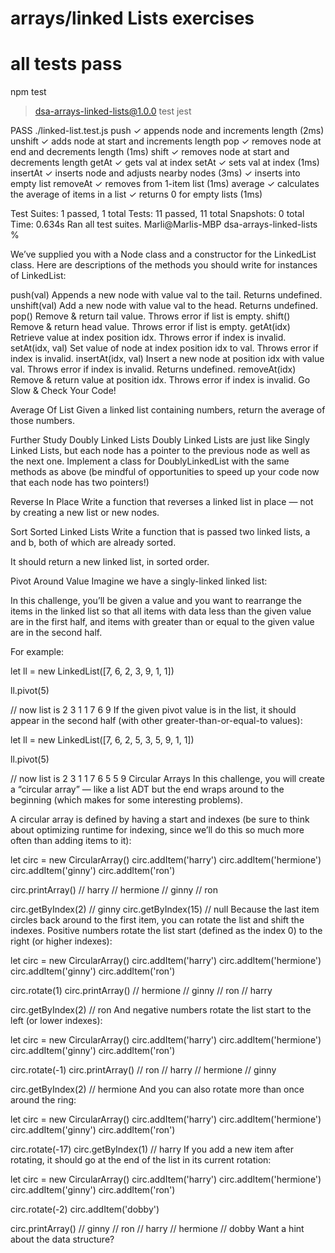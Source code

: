 # arrays/linked Lists exercises 
# all tests pass 

npm test

> dsa-arrays-linked-lists@1.0.0 test
> jest

 PASS  ./linked-list.test.js
  push
    ✓ appends node and increments length (2ms)
  unshift
    ✓ adds node at start and increments length
  pop
    ✓ removes node at end and decrements length (1ms)
  shift
    ✓ removes node at start and decrements length
  getAt
    ✓ gets val at index
  setAt
    ✓ sets val at index (1ms)
  insertAt
    ✓ inserts node and adjusts nearby nodes (3ms)
    ✓ inserts into empty list
  removeAt
    ✓ removes from 1-item list (1ms)
  average
    ✓ calculates the average of items in a list
    ✓ returns 0 for empty lists (1ms)

Test Suites: 1 passed, 1 total
Tests:       11 passed, 11 total
Snapshots:   0 total
Time:        0.634s
Ran all test suites.
Marli@Marlis-MBP dsa-arrays-linked-lists % 


We’ve supplied you with a Node class and a constructor for the LinkedList class. Here are descriptions of the methods you should write for instances of LinkedList:

push(val)
Appends a new node with value val to the tail. Returns undefined.
unshift(val)
Add a new node with value val to the head. Returns undefined.
pop()
Remove & return tail value. Throws error if list is empty.
shift()
Remove & return head value. Throws error if list is empty.
getAt(idx)
Retrieve value at index position idx. Throws error if index is invalid.
setAt(idx, val)
Set value of node at index position idx to val. Throws error if index is invalid.
insertAt(idx, val)
Insert a new node at position idx with value val. Throws error if index is invalid. Returns undefined.
removeAt(idx)
Remove & return value at position idx. Throws error if index is invalid.
Go Slow & Check Your Code!



Average Of List
Given a linked list containing numbers, return the average of those numbers.


Further Study
Doubly Linked Lists
Doubly Linked Lists are just like Singly Linked Lists, but each node has a pointer to the previous node as well as the next one. Implement a class for DoublyLinkedList with the same methods as above (be mindful of opportunities to speed up your code now that each node has two pointers!)

Reverse In Place
Write a function that reverses a linked list in place — not by creating a new list or new nodes.

Sort Sorted Linked Lists
Write a function that is passed two linked lists, a and b, both of which are already sorted.

It should return a new linked list, in sorted order.

Pivot Around Value
Imagine we have a singly-linked linked list:


In this challenge, you’ll be given a value and you want to rearrange the items in the linked list so that all items with data less than the given value are in the first half, and items with greater than or equal to the given value are in the second half.

For example:

let ll = new LinkedList([7, 6, 2, 3, 9, 1, 1])

ll.pivot(5)

// now list is 2 3 1 1 7 6 9
If the given pivot value is in the list, it should appear in the second half (with other greater-than-or-equal-to values):

let ll = new LinkedList([7, 6, 2, 5, 3, 5, 9, 1, 1])

ll.pivot(5)

//  now list is 2 3 1 1 7 6 5 5 9
Circular Arrays
In this challenge, you will create a “circular array” — like a list ADT but the end wraps around to the beginning (which makes for some interesting problems).

A circular array is defined by having a start and indexes (be sure to think about optimizing runtime for indexing, since we’ll do this so much more often than adding items to it):

let circ = new CircularArray()
circ.addItem('harry')
circ.addItem('hermione')
circ.addItem('ginny')
circ.addItem('ron')

circ.printArray()
// harry
// hermione
// ginny
// ron

circ.getByIndex(2)  // ginny
circ.getByIndex(15) // null
Because the last item circles back around to the first item, you can rotate the list and shift the indexes. Positive numbers rotate the list start (defined as the index 0) to the right (or higher indexes):

let circ = new CircularArray()
circ.addItem('harry')
circ.addItem('hermione')
circ.addItem('ginny')
circ.addItem('ron')

circ.rotate(1)
circ.printArray()
// hermione
// ginny
// ron
// harry

circ.getByIndex(2)  // ron
And negative numbers rotate the list start to the left (or lower indexes):

let circ = new CircularArray()
circ.addItem('harry')
circ.addItem('hermione')
circ.addItem('ginny')
circ.addItem('ron')

circ.rotate(-1)
circ.printArray()
// ron
// harry
// hermione
// ginny

circ.getByIndex(2)  // hermione
And you can also rotate more than once around the ring:

let circ = new CircularArray()
circ.addItem('harry')
circ.addItem('hermione')
circ.addItem('ginny')
circ.addItem('ron')

circ.rotate(-17)
circ.getByIndex(1)  // harry
If you add a new item after rotating, it should go at the end of the list in its current rotation:

let circ = new CircularArray()
circ.addItem('harry')
circ.addItem('hermione')
circ.addItem('ginny')
circ.addItem('ron')

circ.rotate(-2)
circ.addItem('dobby')

circ.printArray()
// ginny
// ron
// harry
// hermione
// dobby
Want a hint about the data structure?